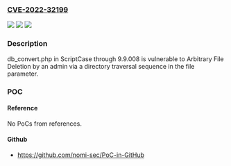### [CVE-2022-32199](https://cve.mitre.org/cgi-bin/cvename.cgi?name=CVE-2022-32199)
![](https://img.shields.io/static/v1?label=Product&message=n%2Fa&color=blue)
![](https://img.shields.io/static/v1?label=Version&message=n%2Fa&color=blue)
![](https://img.shields.io/static/v1?label=Vulnerability&message=n%2Fa&color=brighgreen)

### Description

db_convert.php in ScriptCase through 9.9.008 is vulnerable to Arbitrary File Deletion by an admin via a directory traversal sequence in the file parameter.

### POC

#### Reference
No PoCs from references.

#### Github
- https://github.com/nomi-sec/PoC-in-GitHub

